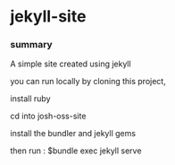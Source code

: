 # jekyll-site

### summary
A simple site created using jekyll

you can run locally by cloning this project, 

install ruby

cd into josh-oss-site

install the bundler and jekyll gems

then run :
   $bundle exec jekyll serve
